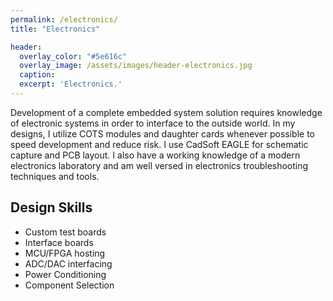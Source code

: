 ```yaml
---
permalink: /electronics/
title: "Electronics"

header:
  overlay_color: "#5e616c"
  overlay_image: /assets/images/header-electronics.jpg
  caption: 
  excerpt: 'Electronics.'
---
```



Development of a complete embedded system solution requires knowledge of electronic systems in order to interface to the outside world. In my designs, I utilize COTS modules and daughter cards whenever possible to speed development and reduce risk. I use CadSoft EAGLE for schematic capture and PCB layout. I also have a working knowledge of a modern electronics laboratory and am well versed in electronics troubleshooting techniques and tools. 

## Design Skills
* Custom test boards
* Interface boards
* MCU/FPGA hosting
* ADC/DAC interfacing
* Power Conditioning
* Component Selection